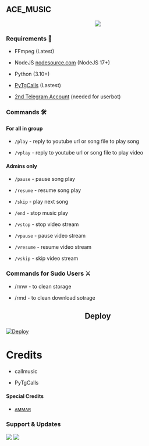 <h2 align="centre">ACE_MUSIC</h2>

<p align="center">

  <img src="https://telegra.ph/file/ae42feb17d9b2fa8f6775.jpg">

</p>

<h3>Requirements 📝</h3>

- FFmpeg (Latest)

- NodeJS [nodesource.com](https://nodesource.com/) (NodeJS 17+)

- Python (3.10+)

- [PyTgCalls](https://github.com/pytgcalls/pytgcalls) (Lastest)

- [2nd Telegram Account](https://telegram.org/blog/themes-accounts#multiple-accounts) (needed for userbot)

### Commands 🛠

#### For all in group

- `/play` - reply to youtube url or song file to play song

- `/vplay` - reply to youtube url or song file to play video

#### Admins only

- `/pause` - pause song play

- `/resume` - resume song play

- `/skip` - play next song

- `/end` - stop music play

- `/vstop` - stop video stream

- `/vpause` - pause video stream

- `/vresume` - resume video stream

- `/vskip` - skip video stream

### Commands for Sudo Users ⚔️

- /rmw - to clean storage

- /rmd - to clean download sotrage

<h2 align="center">

   Deploy

</h2>

<p align="center">

 

[![Deploy](https://www.herokucdn.com/deploy/button.svg)](https://heroku.com/deploy?template=https://github.com/Ammar5002/Shadow)



# Credits

- callmusic 

- PyTgCalls

#### Special Credits

- [ᴀᴍᴍᴀʀ](https://t.me/X_A_R3)

### Support & Updates 

<a href="https://t.me/X_A_R4"><img src="https://img.shields.io/badge/Join-Group%20Support-red.svg?style=for-the-badge&logo=Telegram"></a> <a href="https://t.me/X_A_R0"><img src="https://img.shields.io/badge/Join-Updates%20Channel-white.svg?style=for-the-badge&logo=Telegram"></a>

